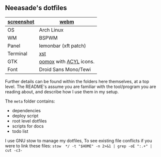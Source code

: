 ## Neeasade's dotfiles

[screenshot](https://u.teknik.io/3924Rl.png) | [webm](https://u.teknik.io/wk6knx.webm)
---------|------
OS		 | Arch Linux
WM		 | BSPWM
Panel	 | lemonbar (xft patch)
Terminal | [xst](https://github.com/neeasade/xst)
GTK 	 | [oomox](https://github.com/actionless/oomox) with [ACYL](http://pobtott.deviantart.com/art/Any-Color-You-Like-175624910) icons.
Font 	 | Droid Sans Mono/Tewi

Further details can be found within the folders here themselves, at a top level. The README's assume you are familiar with the tool/program you are reading about, and describe how I use them in my setup.

The `meta` folder contains:
- dependencies
- deploy script
- root level dotfiles
- scripts for docs
- todo list

I use GNU stow to manage my dotfiles, To see existing file conflicts if you were to link these files: `stow  */ -t "$HOME" -n 2>&1 | grep -oE ":.+" | cut -c3-`
